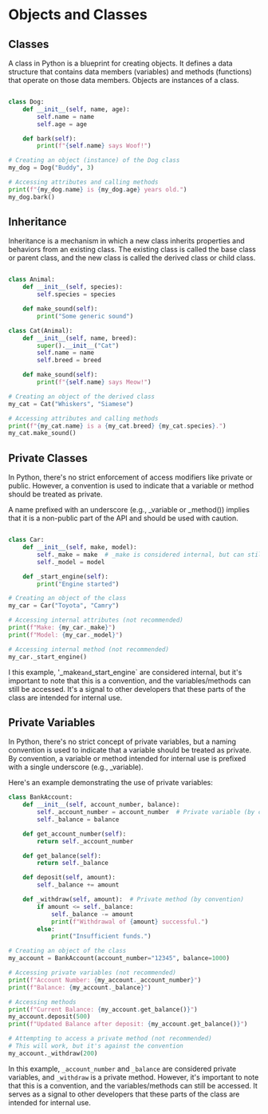 # Objects and Classes

## Classes

A class in Python is a blueprint for creating objects. It defines a data structure that contains data members (variables) and methods (functions) that operate on those data members. Objects are instances of a class.

```python

class Dog:
    def __init__(self, name, age):
        self.name = name
        self.age = age

    def bark(self):
        print(f"{self.name} says Woof!")

# Creating an object (instance) of the Dog class
my_dog = Dog("Buddy", 3)

# Accessing attributes and calling methods
print(f"{my_dog.name} is {my_dog.age} years old.")
my_dog.bark()

```

## Inheritance

Inheritance is a mechanism in which a new class inherits properties and behaviors from an existing class. The existing class is called the base class or parent class, and the new class is called the derived class or child class.

```python

class Animal:
    def __init__(self, species):
        self.species = species

    def make_sound(self):
        print("Some generic sound")

class Cat(Animal):
    def __init__(self, name, breed):
        super().__init__("Cat")
        self.name = name
        self.breed = breed

    def make_sound(self):
        print(f"{self.name} says Meow!")

# Creating an object of the derived class
my_cat = Cat("Whiskers", "Siamese")

# Accessing attributes and calling methods
print(f"{my_cat.name} is a {my_cat.breed} {my_cat.species}.")
my_cat.make_sound()

```

## Private Classes

In Python, there's no strict enforcement of access modifiers like private or public. However, a convention is used to indicate that a variable or method should be treated as private.

A name prefixed with an underscore (e.g., _variable or _method()) implies that it is a non-public part of the API and should be used with caution.

```python

class Car:
    def __init__(self, make, model):
        self._make = make  # _make is considered internal, but can still be accessed
        self._model = model

    def _start_engine(self):
        print("Engine started")

# Creating an object of the class
my_car = Car("Toyota", "Camry")

# Accessing internal attributes (not recommended)
print(f"Make: {my_car._make}")
print(f"Model: {my_car._model}")

# Accessing internal method (not recommended)
my_car._start_engine()

```

I this example, '_make` and `_start_engine` are considered internal, but it's important to note that this is a convention, and the variables/methods can still be accessed. It's a signal to other developers that these parts of the class are intended for internal use.

## Private Variables

In Python, there's no strict concept of private variables, but a naming convention is used to indicate that a variable should be treated as private. By convention, a variable or method intended for internal use is prefixed with a single underscore (e.g., _variable).

Here's an example demonstrating the use of private variables:

```python
class BankAccount:
    def __init__(self, account_number, balance):
        self._account_number = account_number  # Private variable (by convention)
        self._balance = balance

    def get_account_number(self):
        return self._account_number

    def get_balance(self):
        return self._balance

    def deposit(self, amount):
        self._balance += amount

    def _withdraw(self, amount):  # Private method (by convention)
        if amount <= self._balance:
            self._balance -= amount
            print(f"Withdrawal of {amount} successful.")
        else:
            print("Insufficient funds.")

# Creating an object of the class
my_account = BankAccount(account_number="12345", balance=1000)

# Accessing private variables (not recommended)
print(f"Account Number: {my_account._account_number}")
print(f"Balance: {my_account._balance}")

# Accessing methods
print(f"Current Balance: {my_account.get_balance()}")
my_account.deposit(500)
print(f"Updated Balance after deposit: {my_account.get_balance()}")

# Attempting to access a private method (not recommended)
# This will work, but it's against the convention
my_account._withdraw(200)


```

In this example, `_account_number` and `_balance` are considered private variables, and `_withdraw` is a private method. However, it's important to note that this is a convention, and the variables/methods can still be accessed. It serves as a signal to other developers that these parts of the class are intended for internal use.
